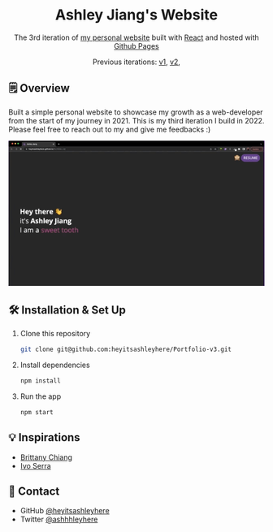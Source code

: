 <h1 align="center">
  Ashley Jiang's Website
</h1>
<p align="center">
  The 3rd iteration of <a href="https://heyitsashleyhere.github.io/Portfolio-v3/" target="_blank">my personal website</a> built with <a href="https://reactjs.org/" target="_blank">React</a> and hosted with <a href="https://pages.github.com/" target="_blank">Github Pages</a>
</p>
<p align="center">
  Previous iterations:
  <a href="https://github.com/heyitsashleyhere/website-orientation-project" target="_blank">v1</a>,
  <a href="https://github.com/heyitsashleyhere/html-css-webProject" target="_blank">v2</a>,
</p>


## 🗒️ Overview

Built a simple personal website to showcase my growth as a web-developer from the start of my journey in 2021. This is my third iteration I build in 2022. Please feel free to reach out to my and give me feedbacks :) 

![demo](./src/resume/demo.gif)


## 🛠 Installation & Set Up

1. Clone this repository

   ```sh
   git clone git@github.com:heyitsashleyhere/Portfolio-v3.git
   ```

2. Install dependencies

   ```sh
   npm install
   ```

3. Run the app

   ```sh
   npm start
   ```

## 💡 Inspirations
- [Brittany Chiang](https://github.com/bchiang7/v4)
- [Ivo Serra](https://github.com/ivoserra/portfolio)

## 📲 Contact

- GitHub [@heyitsashleyhere](https://github.com/heyitsashleyhere)
- Twitter [@ashhhleyhere](https://twitter.com/ashhhleyhere)